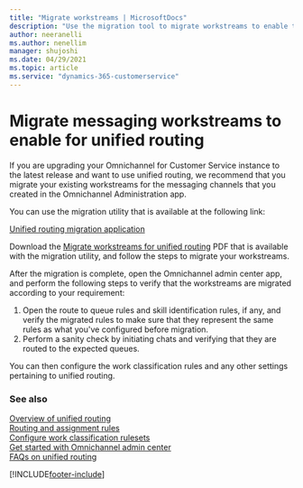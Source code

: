 ```yaml
---
title: "Migrate workstreams | MicrosoftDocs"
description: "Use the migration tool to migrate workstreams to enable them for unified routing"
author: neeranelli
ms.author: nenellim
manager: shujoshi
ms.date: 04/29/2021
ms.topic: article
ms.service: "dynamics-365-customerservice"
---
```


# Migrate messaging workstreams to enable for unified routing

If you are upgrading your Omnichannel for Customer Service instance to the latest release and want to use unified routing, we recommend that you migrate your existing workstreams for the messaging channels that you created in the Omnichannel Administration app.

You can use the migration utility that is available at the following link:

[Unified routing migration application](https://go.microsoft.com/fwlink/p?linkid=2161582)

Download the [Migrate workstreams for unified routing](https://go.microsoft.com/fwlink/p?linkid=2161582) PDF that is available with the migration utility, and follow the steps to migrate your workstreams.

After the migration is complete, open the Omnichannel admin center app, and perform the following steps to verify that the workstreams are migrated according to your requirement:

1. Open the route to queue rules and skill identification rules, if any, and verify the migrated rules to make sure that they represent the same rules as what you've configured before migration.
2. Perform a sanity check by initiating chats and verifying that they are routed to the expected queues.

You can then configure the work classification rules and any other settings pertaining to unified routing.

### See also

[Overview of unified routing](overview-unified-routing.md)  
[Routing and assignment rules](routing-workstream-queues.md)  
[Configure work classification rulesets](configure-work-classification.md)  
[Get started with Omnichannel admin center](oc-admin-center.md)  
[FAQs on unified routing](unified-routing-faqs.md)  

[!INCLUDE[footer-include](../includes/footer-banner.md)]